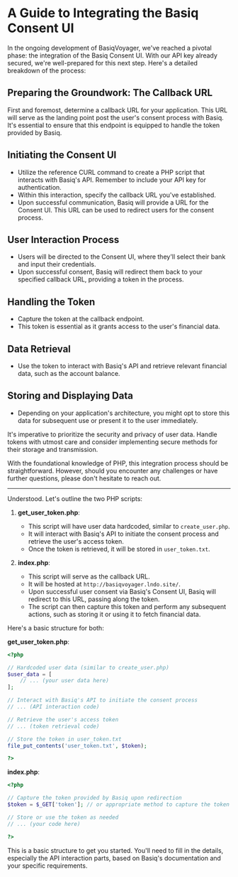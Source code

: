 # A Guide to Integrating the Basiq Consent UI

In the ongoing development of BasiqVoyager, we've reached a pivotal phase: the integration of the Basiq Consent UI. With our API key already secured, we're well-prepared for this next step. Here's a detailed breakdown of the process:

## Preparing the Groundwork: The Callback URL

First and foremost, determine a callback URL for your application. This URL will serve as the landing point post the user's consent process with Basiq. It's essential to ensure that this endpoint is equipped to handle the token provided by Basiq.

## Initiating the Consent UI

- Utilize the reference CURL command to create a PHP script that interacts with Basiq's API. Remember to include your API key for authentication.
- Within this interaction, specify the callback URL you've established.
- Upon successful communication, Basiq will provide a URL for the Consent UI. This URL can be used to redirect users for the consent process.

## User Interaction Process

- Users will be directed to the Consent UI, where they'll select their bank and input their credentials.
- Upon successful consent, Basiq will redirect them back to your specified callback URL, providing a token in the process.

## Handling the Token

- Capture the token at the callback endpoint.
- This token is essential as it grants access to the user's financial data.

## Data Retrieval

- Use the token to interact with Basiq's API and retrieve relevant financial data, such as the account balance.

## Storing and Displaying Data

- Depending on your application's architecture, you might opt to store this data for subsequent use or present it to the user immediately.

It's imperative to prioritize the security and privacy of user data. Handle tokens with utmost care and consider implementing secure methods for their storage and transmission.

With the foundational knowledge of PHP, this integration process should be straightforward. However, should you encounter any challenges or have further questions, please don't hesitate to reach out.

---

Understood. Let's outline the two PHP scripts:

1. **get_user_token.php**:
   - This script will have user data hardcoded, similar to `create_user.php`.
   - It will interact with Basiq's API to initiate the consent process and retrieve the user's access token.
   - Once the token is retrieved, it will be stored in `user_token.txt`.

2. **index.php**:
   - This script will serve as the callback URL.
   - It will be hosted at `http://basiqvoyager.lndo.site/`.
   - Upon successful user consent via Basiq's Consent UI, Basiq will redirect to this URL, passing along the token.
   - The script can then capture this token and perform any subsequent actions, such as storing it or using it to fetch financial data.

Here's a basic structure for both:

**get_user_token.php**:
```php
<?php

// Hardcoded user data (similar to create_user.php)
$user_data = [
    // ... (your user data here)
];

// Interact with Basiq's API to initiate the consent process
// ... (API interaction code)

// Retrieve the user's access token
// ... (token retrieval code)

// Store the token in user_token.txt
file_put_contents('user_token.txt', $token);

?>
```

**index.php**:
```php
<?php

// Capture the token provided by Basiq upon redirection
$token = $_GET['token']; // or appropriate method to capture the token

// Store or use the token as needed
// ... (your code here)

?>
```

This is a basic structure to get you started. You'll need to fill in the details, especially the API interaction parts, based on Basiq's documentation and your specific requirements. 

